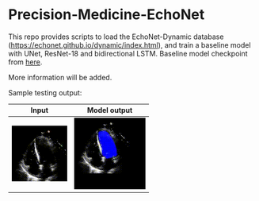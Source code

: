 # Precision-Medicine-EchoNet


This repo provides scripts to load the EchoNet-Dynamic database (https://echonet.github.io/dynamic/index.html), and train a baseline model with UNet, ResNet-18 and bidirectional LSTM. Baseline model checkpoint from [here](https://drive.google.com/file/d/1wvTwb3RYrIqviocweQOxsRQN5bgsIiN2/view?usp=sharing).

More information will be added.


Sample testing output:

Input                             |  Model output
:--------------------------------:|:----------------------------------------:
![](pics/0X347C08CBDD9C7630.gif)  |  ![](pics/output-0X347C08CBDD9C7630.gif)
